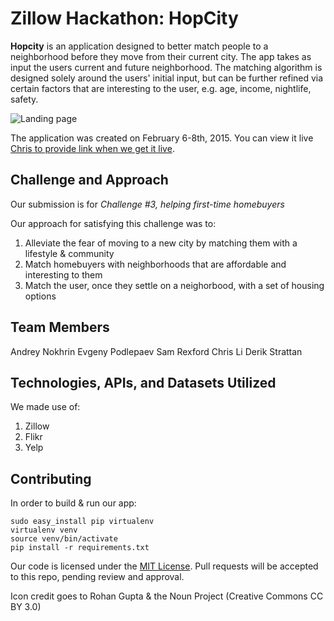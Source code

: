 # Zillow Hackathon: HopCity

**Hopcity** is an application designed to better match people to a neighborhood before they move from their current city. The app takes as input the users current and future neighborhood. The matching algorithm is designed solely around the users' initial input, but can be further refined via certain factors that are interesting to the user, e.g. age, income, nightlife, safety.

![Landing page][logo]

[logo]: http://i.imgur.com/88aniHk.jpg "Landing page"

The application was created on February 6-8th, 2015. You can view it live [Chris to provide link when we get it live](https://www.google.com "some link").

## Challenge and Approach

Our submission is for *Challenge #3, helping first-time homebuyers*

Our approach for satisfying this challenge was to:
  1. Alleviate the fear of moving to a new city by matching them with a lifestyle & community
  2. Match homebuyers with neighborhoods that are affordable and interesting to them
  3. Match the user, once they settle on a neighorbood, with a set of housing options

## Team Members

Andrey Nokhrin
Evgeny Podlepaev
Sam Rexford
Chris Li
Derik Strattan

## Technologies, APIs, and Datasets Utilized

We made use of:
  1. Zillow
  2. Flikr
  3. Yelp

## Contributing

In order to build & run our app:

	sudo easy_install pip virtualenv
	virtualenv venv
	source venv/bin/activate
	pip install -r requirements.txt

Our code is licensed under the [MIT License](license.md). Pull requests will be accepted to this repo, pending review and approval.

Icon credit goes to Rohan Gupta & the Noun Project (Creative Commons CC BY 3.0)
